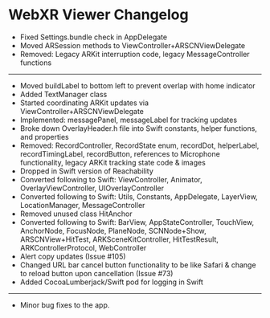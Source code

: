 # WebXR Viewer Changelog
* Fixed Settings.bundle check in AppDelegate
* Moved ARSession methods to ViewController+ARSCNViewDelegate
* Removed: Legacy ARKit interruption code, legacy MessageController functions
---
* Moved buildLabel to bottom left to prevent overlap with home indicator
* Added TextManager class
* Started coordinating ARKit updates via ViewController+ARSCNViewDelegate
* Implemented: messagePanel, messageLabel for tracking updates
* Broke down OverlayHeader.h file into Swift constants, helper functions, and properties
* Removed: RecordController, RecordState enum, recordDot, helperLabel, recordTimingLabel, recordButton, references to Microphone functionality, legacy ARKit tracking state code & images
* Dropped in Swift version of Reachability
* Converted following to Swift: ViewController, Animator, OverlayViewController, UIOverlayController
* Converted following to Swift: Utils, Constants, AppDelegate, LayerView, LocationManager, MessageController
* Removed unused class HitAnchor
* Converted following to Swift: BarView, AppStateController, TouchView, AnchorNode, FocusNode, PlaneNode, SCNNode+Show, ARSCNView+HitTest, ARKSceneKitController, HitTestResult, ARKControllerProtocol, WebController
* Alert copy updates (Issue #105)
* Changed URL bar cancel button functionality to be like Safari & change to reload button upon cancellation (Issue #73)
* Added CocoaLumberjack/Swift pod for logging in Swift
---
* Minor bug fixes to the app.
